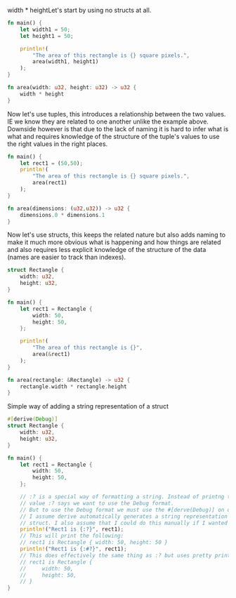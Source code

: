 width * heightLet's start by using no structs at all.
```rust
fn main() {
	let width1 = 50;
	let height1 = 50;

	println!(
		"The area of this rectangle is {} square pixels.",
		area(width1, height1)
	);
}

fn area(width: u32, height: u32) -> u32 {
	width * height
}
```

Now let's use tuples, this introduces a relationship between the two values. IE we know they are related to one another unlike the example above. Downside however is that due to the lack of naming it is hard to infer what is what and requires knowledge of the structure of the tuple's values to use the right values in the right places. 
```rust
fn main() {
	let rect1 = (50,50);
	println!(
		"The area of this rectangle is {} square pixels.",
		area(rect1)
	);
}

fn area(dimensions: (u32,u32)) -> u32 {
	dimensions.0 * dimensions.1
}
```

Now let's use structs, this keeps the related nature but also adds naming to make it much more obvious what is happening and how things are related and also requires less explicit knowledge of the structure of the data (names are easier to track than indexes).
```rust
struct Rectangle {
	width: u32,
	height: u32,
}

fn main() {
	let rect1 = Rectangle {
		width: 50,
		height: 50,
	};

	println!(
		"The area of this rectangle is {}",
		area(&rect1)
	);
}

fn area(rectangle: &Rectangle) -> u32 {
	rectangle.width * rectangle.height
}
```

Simple way of adding a string representation of a struct
```rust
#[derive(Debug)]
struct Rectangle {
	width: u32,
	height: u32,
}

fn main() {
	let rect1 = Rectangle {
		width: 50,
		height: 50,
	};

	// :? is a special way of formatting a string. Instead of printng the raw
	// value :? says we want to use the Debug format. 
	// But to use the Debug format we must use the #[derve(Debug)] on our struct
	// I assume derive automatically generates a string representation of our 
	// struct. I also assume that I could do this manually if I wanted to.
	println!("Rect1 is {:?}", rect1);
	// This will print the following:
	// rect1 is Rectangle { width: 50, height: 50 }
	println!("Rect1 is {:#?}", rect1);
	// This does effectively the same thing as :? but uses pretty print.
	// rect1 is Rectangle {
	//     width: 50,
	//     height: 50,
	// }
}
```